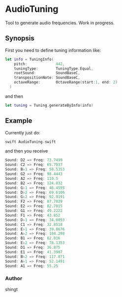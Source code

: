# AudioTuning

Tool to generate audio frequencies. Work in progress.

## Synopsis

First you need to define tuning information like:

```swift
let info = TuningInfo(
    pitch:             442,
    tuningType:        TuningType.Equal,
    rootSound:         SoundBaseC,
    transpositionNote: SoundBaseC,
    octaveRange:       OctaveRange(start:1, end: 2)
  )
```

and then

```swift
let tuning = Tuning.generateByInfo(info)
```

## Example

Currently just do:

```swift
swift AudioTuning.swift
```

and then you receive

```swift
Sound: D2 => Freq: 73.7499
Sound: C2 => Freq: 65.7037
Sound: B♭1 => Freq: 58.5353
Sound: G2 => Freq: 98.4443
Sound: A2 => Freq: 110.5
Sound: B2 => Freq: 124.032
Sound: G♭1 => Freq: 46.4595
Sound: D♭2 => Freq: 69.6106
Sound: G♭2 => Freq: 92.9191
Sound: F2 => Freq: 87.7039
Sound: E2 => Freq: 82.7815
Sound: G1 => Freq: 49.2222
Sound: F1 => Freq: 43.852
Sound: D♭1 => Freq: 34.8053
Sound: C1 => Freq: 32.8518
Sound: E♭1 => Freq: 39.0676
Sound: A♭2 => Freq: 104.298
Sound: B1 => Freq: 62.016
Sound: E♭2 => Freq: 78.1353
Sound: D1 => Freq: 36.875
Sound: E1 => Freq: 41.3907
Sound: B♭2 => Freq: 117.071
Sound: A♭1 => Freq: 52.1491
Sound: A1 => Freq: 55.25
```

### Author

shingt

